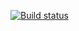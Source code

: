 [![Build status](https://ci.appveyor.com/api/projects/status/bb3pn55p1ww16n5g?svg=true)](https://ci.appveyor.com/project/ZickfridZick/aqa-ci)